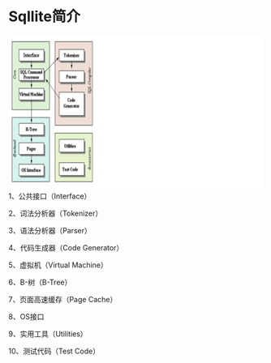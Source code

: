 # Sqllite简介
<img src="./1G6.png">
1、公共接口（Interface）

2、词法分析器（Tokenizer）

3、语法分析器（Parser）

4、代码生成器（Code Generator）

5、虚拟机（Virtual Machine）

6、B-树（B-Tree）

7、页面高速缓存（Page Cache）

8、OS接口

9、实用工具（Utilities）

10、测试代码（Test Code）

